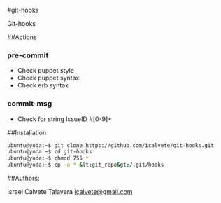 #git-hooks

Git-hooks

##Actions

### pre-commit

* Check puppet style
* Check puppet syntax
* Check erb syntax

### commit-msg

* Check for string IssueID #[0-9]+ 

##Installation

```bash
ubuntu@yoda:~$ git clone https://github.com/icalvete/git-hooks.git
ubuntu@yoda:~$ cd git-hooks
ubuntu@yoda:~$ chmod 755 *
ubuntu@yoda:~$ cp -a * &lt;git_repo&gt;/.git/hooks
```

##Authors:

Israel Calvete Talavera <icalvete@gmail.com>
